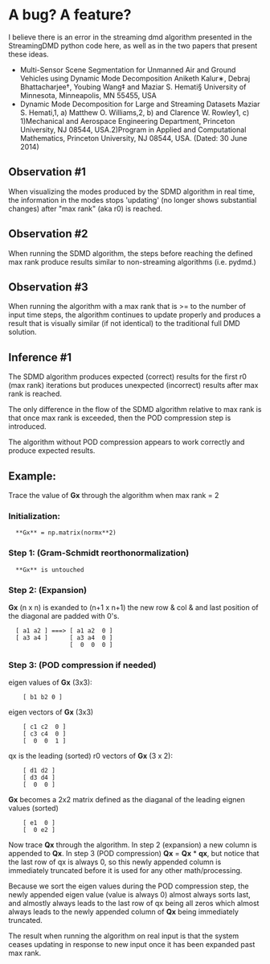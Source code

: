 # A bug? A feature?

I believe there is an error in the streaming dmd algorithm presented
in the StreamingDMD python code here, as well as in the two papers
that present these ideas.

* Multi-Sensor Scene Segmentation for Unmanned Air and Ground Vehicles
  using Dynamic Mode Decomposition Aniketh Kalur∗, Debraj
  Bhattacharjee†, Youbing Wang‡ and Maziar S. Hemati§ University of
  Minnesota, Minneapolis, MN 55455, USA
* Dynamic Mode Decomposition for Large and Streaming Datasets Maziar
  S. Hemati,1, a) Matthew O. Williams,2, b) and Clarence W. Rowley1,
  c) 1)Mechanical and Aerospace Engineering Department, Princeton
  University, NJ 08544, USA.2)Program in Applied and Computational
  Mathematics, Princeton University, NJ 08544, USA.  (Dated: 30 June
  2014)

## Observation #1

When visualizing the modes produced by the SDMD algorithm in real
time, the information in the modes stops 'updating' (no longer shows
substantial changes) after "max rank" (aka r0) is reached.

## Observation #2

When running the SDMD algorithm, the steps before reaching the defined
max rank produce results similar to non-streaming algorithms
(i.e. pydmd.)

## Observation #3

When running the algorithm with a max rank that is >= to the number of
input time steps, the algorithm continues to update properly and
produces a result that is visually similar (if not identical) to the
traditional full DMD solution.

## Inference #1

The SDMD algorithm produces expected (correct) results for the first
r0 (max rank) iterations but produces unexpected (incorrect) results
after max rank is reached.

The only difference in the flow of the SDMD algorithm relative to max
rank is that once max rank is exceeded, then the POD compression step
is introduced.

The algorithm without POD compression appears to work correctly and
produce expected results.

## Example:

Trace the value of **Gx** through the algorithm when max rank = 2

### Initialization:

```
  **Gx** = np.matrix(normx**2)
```

### Step 1: (Gram-Schmidt reorthonormalization)

```
  **Gx** is untouched
```

### Step 2: (Expansion)

**Gx** (n x n) is exanded to (n+1 x n+1) the new row & col & and last
position of the diagonal are padded with 0's.

```
  [ a1 a2 ] ===> [ a1 a2  0 ]
  [ a3 a4 ]      [ a3 a4  0 ]
                 [  0  0  0 ]
```

### Step 3: (POD compression if needed)

  eigen values of **Gx** (3x3):

```
    [ b1 b2 0 ]
```

  eigen vectors of **Gx** (3x3)

```
    [ c1 c2  0 ]
    [ c3 c4  0 ]
    [  0  0  1 ]
```

  qx is the leading (sorted) r0 vectors of **Gx** (3 x 2):

```
    [ d1 d2 ]
    [ d3 d4 ]
    [  0  0 ]
```

  **Gx** becomes a 2x2 matrix defined as the diaganal of the leading
  eignen values (sorted)

```
    [ e1  0 ]
    [  0 e2 ]
```

  Now trace **Qx** through the algorithm.  In step 2 (expansion) a new
  column is appended to **Qx**.  In step 3 (POD compression) **Qx** =
  **Qx** * **qx**, but notice that the last row of qx is always 0, so
  this newly appended column is immediately truncated before it is
  used for any other math/processing.

  Because we sort the eigen values during the POD compression step,
  the newly appended eigen value (value is always 0) almost always
  sorts last, and almostly always leads to the last row of qx being
  all zeros which almost always leads to the newly appended column of
  **Qx** being immediately truncated.

  The result when running the algorithm on real input is that the
  system ceases updating in response to new input once it has been
  expanded past max rank.

  